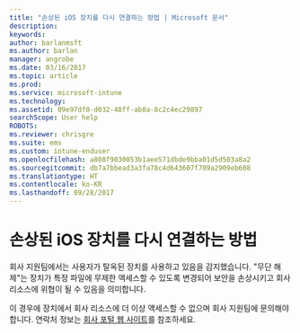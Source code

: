 ```yaml
---
title: "손상된 iOS 장치를 다시 연결하는 방법 | Microsoft 문서"
description: 
keywords: 
author: barlanmsft
ms.author: barlan
manager: angrobe
ms.date: 03/16/2017
ms.topic: article
ms.prod: 
ms.service: microsoft-intune
ms.technology: 
ms.assetid: 09e97df0-d032-48ff-ab8a-8c2c4ec29897
searchScope: User help
ROBOTS: 
ms.reviewer: chrisgre
ms.suite: ems
ms.custom: intune-enduser
ms.openlocfilehash: a808f9030053b1aee571dbde9bba01d5d503a8a2
ms.sourcegitcommit: db7a7bbead3a3fa78c4d643607f709a2909eb608
ms.translationtype: HT
ms.contentlocale: ko-KR
ms.lasthandoff: 09/28/2017
---
```

# <a name="how-to-reconnect-a-compromised-ios-device"></a>손상된 iOS 장치를 다시 연결하는 방법

회사 지원팀에서는 사용자가 탈옥된 장치를 사용하고 있음을 감지했습니다. "무단 해제"는 장치가 특정 파일에 무제한 액세스할 수 있도록 변경되어 보안을 손상시키고 회사 리소스에 위협이 될 수 있음을 의미합니다.

이 경우에 장치에서 회사 리소스에 더 이상 액세스할 수 없으며 회사 지원팀에 문의해야 합니다. 연락처 정보는 [회사 포털 웹 사이트](https://portal.manage.microsoft.com)를 참조하세요.
